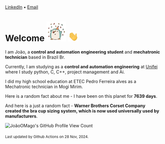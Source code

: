 [LinkedIn](https://www.linkedin.com/in/joão-pedro-gozzoli-b95641301/) &bull;
[Email](joaopedrogozzoli@gmail.com)

# Welcome <img src="happy.gif" height="64px" /> <img src="wave.gif" height="32px" />

I am João, a  **control and automation engineering student** and **mechatronic technician** based in Brazil Br.

Currently, I am studying as a **control and automation engineering** at [Unifei](https://unifei.edu.br) where I study python, C, C++, project management and Ai.

I did my high school education at ETEC Pedro Ferreira alves as a Mechatronic technician in Mogi Mirim.

Here is a random fact about me - I have been on this planet for **7639 days**.

And here is a just a random fact -  **Warner Brothers Corset Company created the bra cup sizing system, which is now used universally used by manufacturers**.

![JoãoOMago's GitHub Profile View Count](https://komarev.com/ghpvc/?username=JoaoOMago)

<sub>Last updated by Github Actions on 28 Nov, 2024.</sub>
